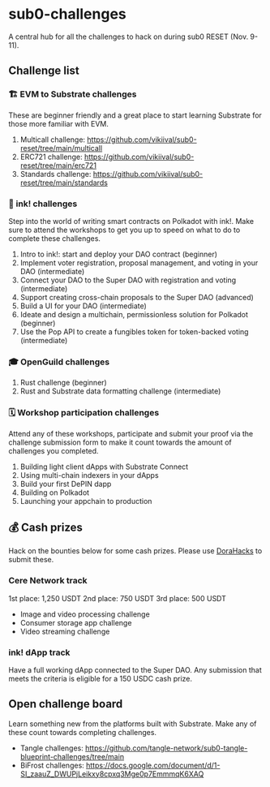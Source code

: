 # sub0-challenges

A central hub for all the challenges to hack on during sub0 RESET (Nov. 9-11).

## Challenge list

### 🏗️ EVM to Substrate challenges

These are beginner friendly and a great place to start learning Substrate for those more familiar with EVM.

1. Multicall challenge: https://github.com/vikiival/sub0-reset/tree/main/multicall
2. ERC721 challenge: https://github.com/vikiival/sub0-reset/tree/main/erc721
3. Standards challenge: https://github.com/vikiival/sub0-reset/tree/main/standards

### 🦑 ink! challenges

Step into the world of writing smart contracts on Polkadot with ink!. Make sure to attend the workshops to get you up to speed on what to do to complete these challenges.

1. Intro to ink!: start and deploy your DAO contract (beginner)
2. Implement voter registration, proposal management, and voting in your DAO (intermediate)
3. Connect your DAO to the Super DAO with registration and voting (intermediate)
4. Support creating cross-chain proposals to the Super DAO (advanced)
5. Build a UI for your DAO (intermediate)
6. Ideate and design a multichain, permissionless solution for Polkadot (beginner)
7. Use the Pop API to create a fungibles token for token-backed voting (intermediate)

### 🎓 OpenGuild challenges

1. Rust challenge (beginner)
2. Rust and Substrate data formatting challenge (intermediate)

### 🗓️ Workshop participation challenges

Attend any of these workshops, participate and submit your proof via the challenge submission form to make it count towards the amount of challenges you completed.

1. Building light client dApps with Substrate Connect
2.  ​Using multi-chain indexers in your dApps
3. ​Build your first DePIN dapp
4. Building on Polkadot
5. Launching your appchain to production

## 💰 Cash prizes 

Hack on the bounties below for some cash prizes. Please use [DoraHacks](https://dorahacks.io/hackathon/theblockspace-sub0) to submit these.

### Cere Network track

1st place: 1,250 USDT
2nd place: 750 USDT
3rd place: 500 USDT

- Image and video processing challenge
- Consumer storage app challenge
- Video streaming challenge

### ink! dApp track

Have a full working dApp connected to the Super DAO. Any submission that meets the criteria is eligible for a 150 USDC cash prize.

## Open challenge board

Learn something new from the platforms built with Substrate. Make any of these count towards completing challenges.

* Tangle challenges: https://github.com/tangle-network/sub0-tangle-blueprint-challenges/tree/main
* BiFrost challenges: https://docs.google.com/document/d/1-SI_zaauZ_DWUPjLeikxy8cpxq3Mge0p7EmmmqK6XAQ
